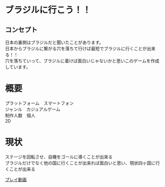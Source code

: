# ブラジルに行こう！！
## コンセプト
日本の裏側はブラジルだと聞いたことがあります。<br>
日本からブラジルに繋がる穴を落ちて行けば最短でブラジルに行くことが出来る！！<br>
穴を落ちていって、ブラジルに着けば面白いじゃないかと思いこのゲームを作成しています。

# 概要
プラットフォーム　スマートフォン<br>
ジャンル　カジュアルゲーム<br>
制作人数　個人<br>
2D

# 現状
ステージを回転させ、自機をゴールに導くことが出来る<br>
ブラジルだけでなく他の国に行くことが出来れば面白いと思い、現状四ヶ国に行くことが出来る<br>

[プレイ動画](https://youtu.be/GWB-PMdH1xs)
